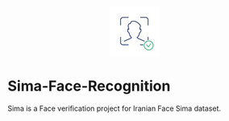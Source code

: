 
<p align="center">
  <img width="100" height="100" src="./inc/logo.jpg">
</p>

# Sima-Face-Recognition
Sima is a Face verification project for Iranian Face Sima dataset.
